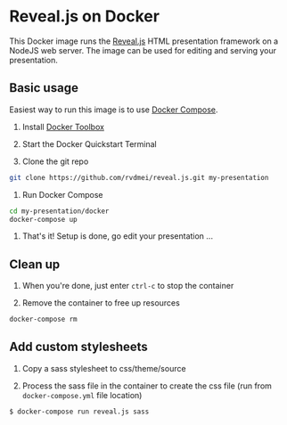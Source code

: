 # Reveal.js on Docker

This Docker image runs the [Reveal.js](https://www.github.com/hakimel/reveal.js) HTML presentation framework on a NodeJS web server. The image can be used for editing and serving your presentation.

## Basic usage

Easiest way to run this image is to use [Docker Compose](https://ww.docker.com/docker-compose).

1. Install [Docker Toolbox](https://www.docker.com/docker-toolbox)  

1. Start the Docker Quickstart Terminal

1. Clone the git repo
  ```sh
  git clone https://github.com/rvdmei/reveal.js.git my-presentation
  ```
1. Run Docker Compose
  ```sh
  cd my-presentation/docker
  docker-compose up
  ```
1. That's it! Setup is done, go edit your presentation ...

## Clean up

1. When you're done, just enter ```ctrl-c``` to stop the container

1. Remove the container to free up resources
  ```sh
  docker-compose rm
  ```

## Add custom stylesheets

1. Copy a sass stylesheet to css/theme/source

2. Process the sass file in the container to create the css file (run from ```docker-compose.yml``` file location)
```sh
$ docker-compose run reveal.js sass
```
